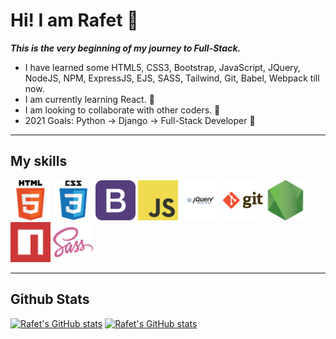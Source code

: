 # Hi! I am Rafet 👋

*__This is the very beginning of my journey to Full-Stack.__*

* I have learned some HTML5, CSS3, Bootstrap, JavaScript, JQuery, NodeJS, NPM, ExpressJS, EJS, SASS, Tailwind, Git, Babel, Webpack till now.
* I am currently learning React. 🧐
* I am looking to collaborate with other coders. 👯
* 2021 Goals: Python -> Django -> Full-Stack Developer 🥳

___

## My skills

<img width="64px" src="https://raw.githubusercontent.com/github/explore/80688e429a7d4ef2fca1e82350fe8e3517d3494d/topics/html/html.png" alt="html icon">
<img width="64px" src="https://raw.githubusercontent.com/github/explore/80688e429a7d4ef2fca1e82350fe8e3517d3494d/topics/css/css.png" alt="css icon">
<img width="64px" src="https://raw.githubusercontent.com/github/explore/80688e429a7d4ef2fca1e82350fe8e3517d3494d/topics/bootstrap/bootstrap.png" alt="bootstrap icon">
<img width="64px" src="https://raw.githubusercontent.com/github/explore/80688e429a7d4ef2fca1e82350fe8e3517d3494d/topics/javascript/javascript.png" alt="javascript icon">
<img width="64px" src="https://raw.githubusercontent.com/github/explore/80688e429a7d4ef2fca1e82350fe8e3517d3494d/topics/jquery/jquery.png" alt="jquery icon">
<img width="64px" src="https://raw.githubusercontent.com/github/explore/80688e429a7d4ef2fca1e82350fe8e3517d3494d/topics/git/git.png" alt="git icon">
<img width="64px" src="https://raw.githubusercontent.com/github/explore/80688e429a7d4ef2fca1e82350fe8e3517d3494d/topics/nodejs/nodejs.png" alt="node icon">
<img width="64px" src="https://raw.githubusercontent.com/github/explore/80688e429a7d4ef2fca1e82350fe8e3517d3494d/topics/npm/npm.png" alt="npm icon">
<img width="64px" src="https://raw.githubusercontent.com/github/explore/80688e429a7d4ef2fca1e82350fe8e3517d3494d/topics/sass/sass.png" alt="sass icon">

___
## Github Stats

[![Rafet's GitHub stats](https://github-readme-stats.vercel.app/api?username=rafetbasturk)](https://github.com/anuraghazra/github-readme-stats)
[![Rafet's GitHub stats](https://github-readme-stats-techdevrafet.vercel.app/api/top-langs/?username=rafetbasturk)](https://github.com/anuraghazra/github-readme-stats)
